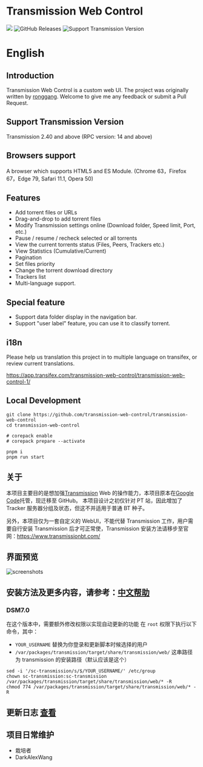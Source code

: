 # Transmission Web Control

![](https://img.shields.io/github/license/ronggang/transmission-web-control.svg)
![[GitHub Releases](https://github.com/transmission-web-control/transmission-web-control/releases)](https://img.shields.io/github/release/transmission-web-control/transmission-web-control.svg)
![Support Transmission Version](<https://img.shields.io/badge/transmission-%3E=2.40%20(RPC%20%3E14)-green.svg>)

# English

## Introduction

Transmission Web Control is a custom web UI. The project was originally written
by [ronggang](https://github.com/ronggang/transmission-web-control).
Welcome to give me any feedback or submit a Pull Request.

## Support Transmission Version

Transmission 2.40 and above (RPC version: 14 and above)

## Browsers support

A browser which supports HTML5 and ES Module. (Chrome 63，Firefox 67，Edge 79, Safari 11.1, Opera 50)

## Features

- Add torrent files or URLs
- Drag-and-drop to add torrent files
- Modify Transmission settings online (Download folder, Speed limit, Port, etc.)
- Pause / resume / recheck selected or all torrents
- View the current torrents status (Files, Peers, Trackers etc.)
- View Statistics (Cumulative/Current)
- Pagination
- Set files priority
- Change the torrent download directory
- Trackers list
- Multi-language support.

## Special feature

- Support data folder display in the navigation bar.
- Support "user label" feature, you can use it to classify torrent.

## i18n

Please help us translation this project in to multiple language on transifex, or review current translations.

https://app.transifex.com/transmission-web-control/transmission-web-control-1/

## Local Development

```shell
git clone https://github.com/transmission-web-control/transmission-web-control
cd transmission-web-control

# corepack enable
# corepack prepare --activate

pnpm i
pnpm run start
```

<!--
## 国内镜像源
- https://gitee.com/culturist/transmission-web-control
-->

## 关于

本项目主要目的是想加强[Transmission](https://www.transmissionbt.com/) Web
的操作能力，本项目原本在[Google Code](https://code.google.com/p/transmission-control/)托管，现迁移至 GitHub。
本项目设计之初仅针对 PT 站，因此增加了 Tracker 服务器分组及状态，但这不并适用于普通 BT 种子。

另外，本项目仅为一套自定义的 WebUI，不能代替 Transmission 工作，用户需要自行安装 Transmission 后才可正常使，Transmission
安装方法请移步至官网：https://www.transmissionbt.com/

## 界面预览

![screenshots](https://user-images.githubusercontent.com/8065899/38598199-0d2e684c-3d8e-11e8-8b21-3cd1f3c7580a.png)

## 安装方法及更多内容，请参考：[中文帮助](https://github.com/ronggang/transmission-web-control/wiki/Home-CN)

### DSM7.0

在这个版本中，需要额外修改权限以实现自动更新的功能
在 `root` 权限下执行以下命令，其中：

- `YOUR_USERNAME` 替换为你登录和更新脚本时候选择的用户
- `/var/packages/transmission/target/share/transmission/web/` 这串路径为 transmission 的安装路径（默认应该是这个）

```shell
sed -i '/sc-transmission/s/$/YOUR_USERNAME/' /etc/group
chown sc-transmission:sc-transmission /var/packages/transmission/target/share/transmission/web/* -R
chmod 774 /var/packages/transmission/target/share/transmission/web/* -R
```

## 更新日志 [查看](https://github.com/ronggang/transmission-web-control/blob/master/CHANGELOG.md)

## 项目日常维护

- 栽培者
- DarkAlexWang
